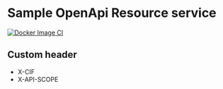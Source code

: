 # Sample OpenApi Resource service

[![Docker Image CI](https://github.com/jiramot/go-profile-resource/actions/workflows/docker-image.yml/badge.svg?branch=main)](https://github.com/jiramot/go-profile-resource/actions/workflows/docker-image.yml)

## Custom header
- X-CIF
- X-API-SCOPE